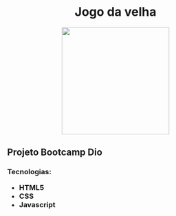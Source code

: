 



<h1 align="center">Jogo da velha</h1>


<div align="center"> 
   <img src="https://user-images.githubusercontent.com/83017705/164799952-86c991e1-2bbc-4c11-8d9a-d78f5fa777a4.png" height="250px" width="250px">
</div>


 <h2> Projeto Bootcamp Dio 

 <h3> Tecnologias: 
 <ul>
 <li>HTML5
 <li>CSS
 <li>Javascript
